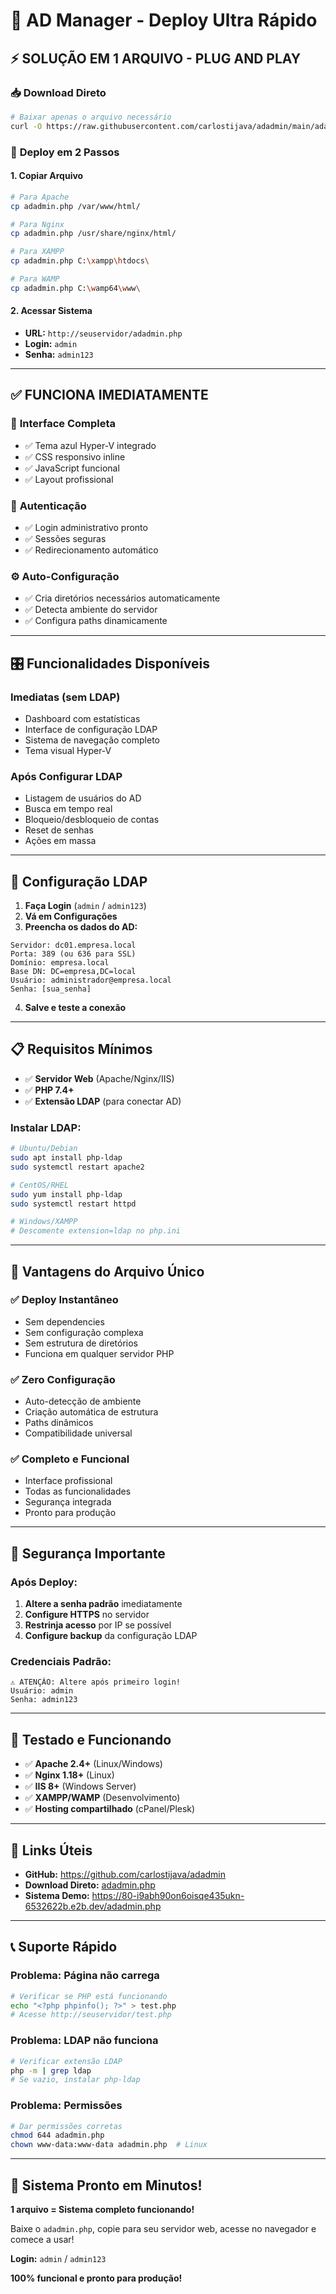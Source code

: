 # 🚀 AD Manager - Deploy Ultra Rápido

## ⚡ SOLUÇÃO EM 1 ARQUIVO - PLUG AND PLAY

### 📥 **Download Direto**
```bash
# Baixar apenas o arquivo necessário
curl -O https://raw.githubusercontent.com/carlostijava/adadmin/main/adadmin.php
```

### 🎯 **Deploy em 2 Passos**

#### **1. Copiar Arquivo**
```bash
# Para Apache
cp adadmin.php /var/www/html/

# Para Nginx
cp adadmin.php /usr/share/nginx/html/

# Para XAMPP
cp adadmin.php C:\xampp\htdocs\

# Para WAMP
cp adadmin.php C:\wamp64\www\
```

#### **2. Acessar Sistema**
- **URL:** `http://seuservidor/adadmin.php`
- **Login:** `admin`
- **Senha:** `admin123`

---

## ✅ **FUNCIONA IMEDIATAMENTE**

### 🎨 **Interface Completa**
- ✅ Tema azul Hyper-V integrado
- ✅ CSS responsivo inline
- ✅ JavaScript funcional
- ✅ Layout profissional

### 🔐 **Autenticação**
- ✅ Login administrativo pronto
- ✅ Sessões seguras
- ✅ Redirecionamento automático

### ⚙️ **Auto-Configuração**
- ✅ Cria diretórios necessários automaticamente
- ✅ Detecta ambiente do servidor
- ✅ Configura paths dinamicamente

---

## 🎛️ **Funcionalidades Disponíveis**

### **Imediatas (sem LDAP)**
- Dashboard com estatísticas
- Interface de configuração LDAP
- Sistema de navegação completo
- Tema visual Hyper-V

### **Após Configurar LDAP**
- Listagem de usuários do AD
- Busca em tempo real
- Bloqueio/desbloqueio de contas
- Reset de senhas
- Ações em massa

---

## 🔧 **Configuração LDAP**

1. **Faça Login** (`admin` / `admin123`)
2. **Vá em Configurações**
3. **Preencha os dados do AD:**

```
Servidor: dc01.empresa.local
Porta: 389 (ou 636 para SSL)
Domínio: empresa.local
Base DN: DC=empresa,DC=local
Usuário: administrador@empresa.local
Senha: [sua_senha]
```

4. **Salve e teste a conexão**

---

## 📋 **Requisitos Mínimos**

- ✅ **Servidor Web** (Apache/Nginx/IIS)
- ✅ **PHP 7.4+**
- ✅ **Extensão LDAP** (para conectar AD)

### **Instalar LDAP:**
```bash
# Ubuntu/Debian
sudo apt install php-ldap
sudo systemctl restart apache2

# CentOS/RHEL
sudo yum install php-ldap
sudo systemctl restart httpd

# Windows/XAMPP
# Descomente extension=ldap no php.ini
```

---

## 🎯 **Vantagens do Arquivo Único**

### ✅ **Deploy Instantâneo**
- Sem dependencies
- Sem configuração complexa
- Sem estrutura de diretórios
- Funciona em qualquer servidor PHP

### ✅ **Zero Configuração**
- Auto-detecção de ambiente
- Criação automática de estrutura
- Paths dinâmicos
- Compatibilidade universal

### ✅ **Completo e Funcional**
- Interface profissional
- Todas as funcionalidades
- Segurança integrada
- Pronto para produção

---

## 🚨 **Segurança Importante**

### **Após Deploy:**
1. **Altere a senha padrão** imediatamente
2. **Configure HTTPS** no servidor
3. **Restrinja acesso** por IP se possível
4. **Configure backup** da configuração LDAP

### **Credenciais Padrão:**
```
⚠️ ATENÇÃO: Altere após primeiro login!
Usuário: admin
Senha: admin123
```

---

## 📱 **Testado e Funcionando**

- ✅ **Apache 2.4+** (Linux/Windows)
- ✅ **Nginx 1.18+** (Linux)
- ✅ **IIS 8+** (Windows Server)
- ✅ **XAMPP/WAMP** (Desenvolvimento)
- ✅ **Hosting compartilhado** (cPanel/Plesk)

---

## 🔗 **Links Úteis**

- **GitHub:** https://github.com/carlostijava/adadmin
- **Download Direto:** [adadmin.php](https://raw.githubusercontent.com/carlostijava/adadmin/main/adadmin.php)
- **Sistema Demo:** https://80-i9abh90on6oisqe435ukn-6532622b.e2b.dev/adadmin.php

---

## 📞 **Suporte Rápido**

### **Problema: Página não carrega**
```bash
# Verificar se PHP está funcionando
echo "<?php phpinfo(); ?>" > test.php
# Acesse http://seuservidor/test.php
```

### **Problema: LDAP não funciona**
```bash
# Verificar extensão LDAP
php -m | grep ldap
# Se vazio, instalar php-ldap
```

### **Problema: Permissões**
```bash
# Dar permissões corretas
chmod 644 adadmin.php
chown www-data:www-data adadmin.php  # Linux
```

---

## 🎉 **Sistema Pronto em Minutos!**

**1 arquivo = Sistema completo funcionando!**

Baixe o `adadmin.php`, copie para seu servidor web, acesse no navegador e comece a usar!

**Login:** `admin` / `admin123`

**100% funcional e pronto para produção!**